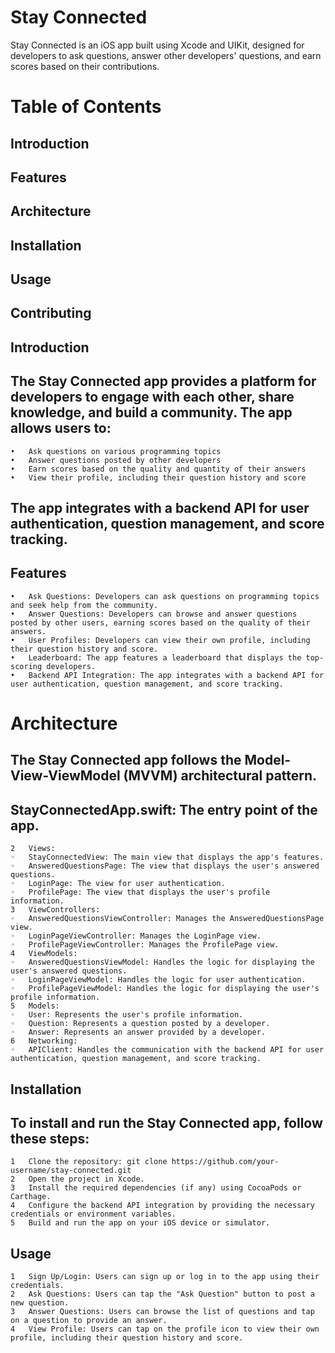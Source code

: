 # Stay Connected
Stay Connected is an iOS app built using Xcode and UIKit, designed for developers to ask questions, answer other developers' questions, and earn scores based on their contributions.
# Table of Contents

## Introduction
## Features
## Architecture
## Installation
## Usage
## Contributing
## Introduction
## The Stay Connected app provides a platform for developers to engage with each other, share knowledge, and build a community. The app allows users to:
	•	Ask questions on various programming topics
	•	Answer questions posted by other developers
	•	Earn scores based on the quality and quantity of their answers
	•	View their profile, including their question history and score
## The app integrates with a backend API for user authentication, question management, and score tracking.
## Features
	•	Ask Questions: Developers can ask questions on programming topics and seek help from the community.
	•	Answer Questions: Developers can browse and answer questions posted by other users, earning scores based on the quality of their answers.
	•	User Profiles: Developers can view their own profile, including their question history and score.
	•	Leaderboard: The app features a leaderboard that displays the top-scoring developers.
	•	Backend API Integration: The app integrates with a backend API for user authentication, question management, and score tracking.
# Architecture
## The Stay Connected app follows the Model-View-ViewModel (MVVM) architectural pattern. 
## StayConnectedApp.swift: The entry point of the app.
	2	Views:
	◦	StayConnectedView: The main view that displays the app's features.
	◦	AnsweredQuestionsPage: The view that displays the user's answered questions.
	◦	LoginPage: The view for user authentication.
	◦	ProfilePage: The view that displays the user's profile information.
	3	ViewControllers:
	◦	AnsweredQuestionsViewController: Manages the AnsweredQuestionsPage view.
	◦	LoginPageViewController: Manages the LoginPage view.
	◦	ProfilePageViewController: Manages the ProfilePage view.
	4	ViewModels:
	◦	AnsweredQuestionsViewModel: Handles the logic for displaying the user's answered questions.
	◦	LoginPageViewModel: Handles the logic for user authentication.
	◦	ProfilePageViewModel: Handles the logic for displaying the user's profile information.
	5	Models:
	◦	User: Represents the user's profile information.
	◦	Question: Represents a question posted by a developer.
	◦	Answer: Represents an answer provided by a developer.
	6	Networking:
	◦	APIClient: Handles the communication with the backend API for user authentication, question management, and score tracking.
## Installation
## To install and run the Stay Connected app, follow these steps:
	1	Clone the repository: git clone https://github.com/your-username/stay-connected.git
	2	Open the project in Xcode.
	3	Install the required dependencies (if any) using CocoaPods or Carthage.
	4	Configure the backend API integration by providing the necessary credentials or environment variables.
	5	Build and run the app on your iOS device or simulator.
## Usage
	1	Sign Up/Login: Users can sign up or log in to the app using their credentials.
	2	Ask Questions: Users can tap the "Ask Question" button to post a new question.
	3	Answer Questions: Users can browse the list of questions and tap on a question to provide an answer.
	4	View Profile: Users can tap on the profile icon to view their own profile, including their question history and score.
